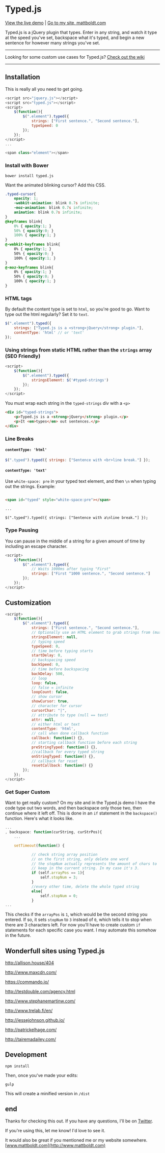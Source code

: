 Typed.js
========

[View the live demo](http://www.mattboldt.com/demos/typed-js/) | [Go to my site, mattboldt.com](http://www.mattboldt.com)

Typed.js is a jQuery plugin that types. Enter in any string, and watch it type at the speed you've set, backspace what it's typed, and begin a new sentence for however many strings you've set.

---

Looking for some custom use cases for Typed.js? [Check out the wiki](https://github.com/mattboldt/typed.js/wiki)

---

Installation
------------
This is really all you need to get going.

~~~ javascript
<script src="jquery.js"></script>
<script src="typed.js"></script>
<script>
	$(function(){
		$(".element").typed({
			strings: ["First sentence.", "Second sentence."],
			typeSpeed: 0
		});
	});
</script>
...

<span class="element"></span>
~~~

### Install with Bower

~~~
bower install typed.js
~~~


Want the animated blinking cursor? Add this CSS.

~~~ scss
.typed-cursor{
	opacity: 1;
	-webkit-animation: blink 0.7s infinite;
	-moz-animation: blink 0.7s infinite;
	animation: blink 0.7s infinite;
}
@keyframes blink{
	0% { opacity:1; }
	50% { opacity:0; }
	100% { opacity:1; }
}
@-webkit-keyframes blink{
	0% { opacity:1; }
	50% { opacity:0; }
	100% { opacity:1; }
}
@-moz-keyframes blink{
	0% { opacity:1; }
	50% { opacity:0; }
	100% { opacity:1; }
}
~~~

### HTML tags

By default the content type is set to `html`, so you're good to go. Want to type out the html regularly? Set it to `text`.

~~~ javascript
$(".element").typed({
	strings: ["Typed.js is a <strong>jQuery</strong> plugin."],
	contentType: 'html' // or 'text'
});
~~~

### Using strings from static HTML rather than the `strings` array (SEO Friendly)

~~~ javascript
<script>
	$(function(){
		$(".element").typed({
			stringsElement: $('#typed-strings')
		});
	});
</script>
~~~
You must wrap each string in the `typed-strings` div with a `<p>`
~~~ html
<div id="typed-strings">
    <p>Typed.js is a <strong>jQuery</strong> plugin.</p>
    <p>It <em>types</em> out sentences.</p>
</div>
~~~

### Line Breaks

#### `contentType: 'html'`

~~~ javascript
$(".typed").typed({ strings: ["Sentence with <br>line break."] });
~~~

#### `contentType: 'text'`

Use `white-space: pre` in your typed text element, and then `\n` when typing out the strings. Example:

~~~ html

<span id="typed" style="white-space:pre"></span>

...

$(".typed").typed({ strings: ["Sentence with a\nline break."] });

~~~

### Type Pausing

You can pause in the middle of a string for a given amount of time by including an escape character.

~~~ javascript
<script>
	$(function(){
		$(".element").typed({
			// Waits 1000ms after typing "First"
			strings: ["First ^1000 sentence.", "Second sentence."]
		});
	});
</script>
~~~


Customization
----

~~~ javascript
<script>
	$(function(){
		$(".element").typed({
			strings: ["First sentence.", "Second sentence."],
			// Optionally use an HTML element to grab strings from (must wrap each string in a <p>)
			stringsElement: null,
			// typing speed
			typeSpeed: 0,
			// time before typing starts
			startDelay: 0,
			// backspacing speed
			backSpeed: 0,
			// time before backspacing
			backDelay: 500,
			// loop
			loop: false,
			// false = infinite
			loopCount: false,
			// show cursor
			showCursor: true,
			// character for cursor
			cursorChar: "|",
			// attribute to type (null == text)
			attr: null,
			// either html or text
			contentType: 'html',
			// call when done callback function
			callback: function() {},
			// starting callback function before each string
			preStringTyped: function() {},
			//callback for every typed string
			onStringTyped: function() {},
			// callback for reset
			resetCallback: function() {}
		});
	});
</script>
~~~


### Get Super Custom

Want to get really custom? On my site and in the Typed.js demo I have the code type out two words, and then backspace only those two, then continue where it left off. This is done in an `if` statement in the `backspace()` function. Here's what it looks like.

~~~ javascript
...
, backspace: function(curString, curStrPos){
	...

	setTimeout(function() {

			// check string array position
			// on the first string, only delete one word
			// the stopNum actually represents the amount of chars to
			// keep in the current string. In my case it's 3.
			if (self.arrayPos == 1){
				self.stopNum = 3;
			}
			//every other time, delete the whole typed string
			else{
				self.stopNum = 0;
			}
...
~~~

This checks if the `arrayPos` is `1`, which would be the second string you entered. If so, it sets `stopNum` to `3` instead of `0`, which tells it to stop when there are 3 characters left. For now you'll have to create custom `if` statements for each specific case you want. I may automate this somehow in the future.


Wonderfull sites using Typed.js
---
http://allison.house/404

http://www.maxcdn.com/

https://commando.io/

http://testdouble.com/agency.html

http://www.stephanemartinw.com/

http://www.trelab.fi/en/

http://jessejohnson.github.io/

http://patrickelhage.com/

http://tairemadailey.com/


## Development

`npm install`

Then, once you've made your edits:

`gulp`

This will create a minified version in `/dist`


end
---

Thanks for checking this out. If you have any questions, I'll be on [Twitter](http://www.twitter.com/atmattb).

If you're using this, let me know! I'd love to see it.

It would also be great if you mentioned me or my website somewhere. [www.mattboldt.com](http://www.mattboldt.com)


